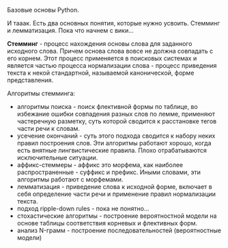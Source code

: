 Базовые основы Python.

И тааак. Есть два основных понятия, которые нужно усвоить. Стемминг и лемматизация. Пока что начнем с вики...

**Стемминг** - процесс нахождения основы слова для заданного исходного слова. Причем основа слова вовсе не должна совпадать с его корнем. Этот процесс применяется в поисковых системах и является частью процесса нормализации слова - процесс приведения текста к некой стандартной, называемой канонической, форме представления.

Алгоритмы стемминга:
- алгоритмы поиска - поиск флективной формы по таблице, во избежание ошибки совпадения разных слов по лемме, применяют частеречную разметку, суть которой сводится к расстановке тегов части речи к словам.
- усечение окончаний - суть этого подхода сводится к набору неких правил построения слов. Эти алгоритмы работают хорошо, когда есть внятные лингвистические правила. Плохо отрабатываются исключительные ситуации.
- аффикс-стеммеры - аффикс это морфема, как наиболее распространенные - суффикс и префикс. Иными словами, эти алгоритмы работают с морфемами.
- лемматизация - приведение слова к исходной форме, включает в себя определение части речи и применение правил нормализации текста.
- подход ripple-down rules - пока не понятно...
- стохастические алгоритмы - построение вероятностной модели на основе таблицы соответствия корневых и флективных форм.
- анализ N-грамм - построение последовательностей (вероятностные модели)

